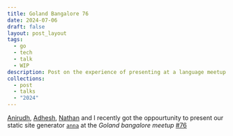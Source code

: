 ```yaml
---
title: Goland Bangalore 76
date: 2024-07-06
draft: false
layout: post_layout
tags:
  - go
  - tech
  - talk
  - WIP
description: Post on the experience of presenting at a language meetup for the first time
collections:
  - post
  - talks
  - "2024"
---
```


[Anirudh](https://github.com/anirudhsudhir), [Adhesh](https://www.linkedin.com/in/adhesh-athrey-3a67391b6/), [Nathan](https://github.com/polarhive) and I recently got the oppourtunity to present our static site generator [`anna`](https://anna-docs.netlify.app) at the *Goland bangalore meetup* [#76](https://www.meetup.com/golang-bangalore/events/301697429/)
